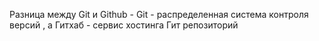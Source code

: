 Разница между Git и Github - Git - распределенная система контроля версий , а Гитхаб - сервис хостинга Гит репозиторий 